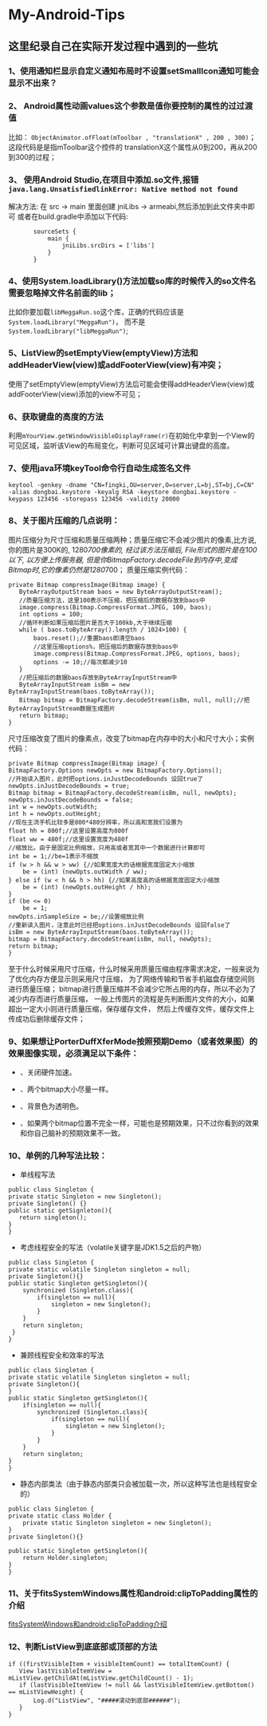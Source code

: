 # My-Android-Tips
## 这里纪录自己在实际开发过程中遇到的一些坑
### 1、使用通知栏显示自定义通知布局时不设置setSmallIcon通知可能会显示不出来？

### 2、 Android属性动画values这个参数是值你要控制的属性的过过渡值

 比如：
 `ObjectAnimator.ofFloat(mToolbar , "translationX" , 200 , 300)`；这段代码是是指mToolbar这个控件的
 translationX这个属性从0到200，再从200到300的过程；
 
### 3、 使用Android Studio,在项目中添加.so文件,报错`java.lang.UnsatisfiedlinkError: Native method not found`

 解决方法: 
 在 src -> main 里面创建 jniLibs -> armeabi,然后添加到此文件夹中即可 
 或者在build.gradle中添加以下代码:  
 ```
        sourceSets { 
            main {
                jniLibs.srcDirs = ['libs']
            }
        }
```
### 4、使用System.loadLibrary()方法加载so库的时候传入的so文件名需要忽略掉文件名前面的lib；

比如你要加载`libMeggaRun.so`这个库，正确的代码应该是`System.loadLibrary("MeggaRun")`， 而不是`System.loadLibrary("libMeggaRun")`;

### 5、ListView的setEmptyView(emptyView)方法和addHeaderView(view)或addFooterView(view)有冲突；

使用了setEmptyView(emptyView)方法后可能会使得addHeaderView(view)或addFooterView(view)添加的view不可见；

### 6、获取键盘的高度的方法
利用`mYourView.getWindowVisibleDisplayFrame(r)`在初始化中拿到一个View的可见区域，监听该View的布局变化，判断可见区域可计算出键盘的高度。

### 7、使用java环境keyTool命令行自动生成签名文件

`keytool -genkey -dname "CN=fingki,OU=server,O=server,L=bj,ST=bj,C=CN" -alias dongbai.keystore -keyalg RSA -keystore dongbai.keystore -keypass 123456 -storepass 123456 -validity 20000`

### 8、关于图片压缩的几点说明：
 图片压缩分为尺寸压缩和质量压缩两种；质量压缩它不会减少图片的像素,比方说, 
 你的图片是300K的, 1280*700像素的, 经过该方法压缩后, File形式的图片是在100以下, 以方便上传服务器, 
 但是你BitmapFactory.decodeFile到内存中,变成Bitmap时,它的像素仍然是1280*700；
 质量压缩实例代码：
 ```
 private Bitmap compressImage(Bitmap image) {  
    ByteArrayOutputStream baos = new ByteArrayOutputStream();  
    //质量压缩方法，这里100表示不压缩，把压缩后的数据存放到baos中  
    image.compress(Bitmap.CompressFormat.JPEG, 100, baos);
    int options = 100;  
    //循环判断如果压缩后图片是否大于100kb,大于继续压缩 
    while ( baos.toByteArray().length / 1024>100) {          
        baos.reset();//重置baos即清空baos  
        //这里压缩options%，把压缩后的数据存放到baos中 
        image.compress(Bitmap.CompressFormat.JPEG, options, baos); 
        options -= 10;//每次都减少10  
    }  
    //把压缩后的数据baos存放到ByteArrayInputStream中 
    ByteArrayInputStream isBm = new ByteArrayInputStream(baos.toByteArray()); 
    Bitmap bitmap = BitmapFactory.decodeStream(isBm, null, null);//把ByteArrayInputStream数据生成图片  
    return bitmap;  
}
```
尺寸压缩改变了图片的像素点，改变了bitmap在内存中的大小和尺寸大小；实例代码：
```
private Bitmap compressImage(Bitmap image) {
BitmapFactory.Options newOpts = new BitmapFactory.Options();  
//开始读入图片，此时把options.inJustDecodeBounds 设回true了  
newOpts.inJustDecodeBounds = true;  
Bitmap bitmap = BitmapFactory.decodeStream(isBm, null, newOpts);  
newOpts.inJustDecodeBounds = false;  
int w = newOpts.outWidth;  
int h = newOpts.outHeight;  
//现在主流手机比较多是800*480分辨率，所以高和宽我们设置为  
float hh = 800f;//这里设置高度为800f  
float ww = 480f;//这里设置宽度为480f  
//缩放比。由于是固定比例缩放，只用高或者宽其中一个数据进行计算即可  
int be = 1;//be=1表示不缩放  
if (w > h && w > ww) {//如果宽度大的话根据宽度固定大小缩放  
    be = (int) (newOpts.outWidth / ww);  
} else if (w < h && h > hh) {//如果高度高的话根据宽度固定大小缩放  
    be = (int) (newOpts.outHeight / hh);  
}  
if (be <= 0)  
    be = 1;  
newOpts.inSampleSize = be;//设置缩放比例  
//重新读入图片，注意此时已经把options.inJustDecodeBounds 设回false了  
isBm = new ByteArrayInputStream(baos.toByteArray());  
bitmap = BitmapFactory.decodeStream(isBm, null, newOpts);  
return bitmap;
} 
```
至于什么时候采用尺寸压缩，什么时候采用质量压缩由程序需求决定，一般来说为了优化内存方便显示则采用尺寸压缩， 为了网络传输和节省手机磁盘存储空间则进行质量压缩； bitmap进行质量压缩并不会减少它所占用的内存，所以不必为了减少内存而进行质量压缩， 一般上传图片的流程是先判断图片文件的大小，如果超出一定大小则进行质量压缩，保存缓存文件， 然后上传缓存文件，缓存文件上传成功后删除缓存文件；

### 9、如果想让PorterDuffXferMode按照预期Demo（或者效果图）的效果图像实现，必须满足以下条件：
 - 、关闭硬件加速。
 
 - 、两个bitmap大小尽量一样。
 
 - 、背景色为透明色。
 
 - 、如果两个bitmap位置不完全一样，可能也是预期效果，只不过你看到的效果和你自己脑补的预期效果不一致。
 
### 10、单例的几种写法比较：

 - 单线程写法
 ```
public class Singleton {   
private static Singleton = new Singleton();
private Singleton() {}
public static getSignleton(){
    return singleton();
}
}
```
- 考虑线程安全的写法（volatile关键字是JDK1.5之后的产物）

```
public class Singleton {
private static volatile Singleton singleton = null;
private Singleton(){}
public static Singleton getSingleton(){
    synchronized (Singleton.class){
        if(singleton == null){
            singleton = new Singleton();
        }
    }
    return singleton;
 }    
}
```

- 兼顾线程安全和效率的写法
```
public class Singleton {
private static volatile Singleton singleton = null;
private Singleton(){
}
public static Singleton getSingleton(){
    if(singleton == null){
        synchronized (Singleton.class){
            if(singleton == null){
                singleton = new Singleton();
            }
        }
    }
    return singleton;
}    
}
```
- 静态内部类法（由于静态内部类只会被加载一次，所以这种写法也是线程安全的）
```
public class Singleton {
private static class Holder {
    private static Singleton singleton = new Singleton();
}
private Singleton(){}

public static Singleton getSingleton(){
    return Holder.singleton;
}
}
```
### 11、关于fitsSystemWindows属性和android:clipToPadding属性的介绍
 [fitsSystemWindows和android:clipToPadding介绍](http://gold.xitu.io/entry/56f25693f3609a00549b4102)
 
 ### 12、判断ListView到底底部或顶部的方法
 ```
 if ((firstVisibleItem + visibleItemCount) == totalItemCount) {
    View lastVisibleItemView = mListView.getChildAt(mListView.getChildCount() - 1);
    if (lastVisibleItemView != null && lastVisibleItemView.getBottom() == mListViewHeight) {
        Log.d("ListView", "#####滚动到底部######");       
    }
}
```
